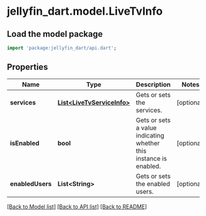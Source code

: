 # jellyfin_dart.model.LiveTvInfo

## Load the model package
```dart
import 'package:jellyfin_dart/api.dart';
```

## Properties
Name | Type | Description | Notes
------------ | ------------- | ------------- | -------------
**services** | [**List&lt;LiveTvServiceInfo&gt;**](LiveTvServiceInfo.md) | Gets or sets the services. | [optional] 
**isEnabled** | **bool** | Gets or sets a value indicating whether this instance is enabled. | [optional] 
**enabledUsers** | **List&lt;String&gt;** | Gets or sets the enabled users. | [optional] 

[[Back to Model list]](../README.md#documentation-for-models) [[Back to API list]](../README.md#documentation-for-api-endpoints) [[Back to README]](../README.md)


